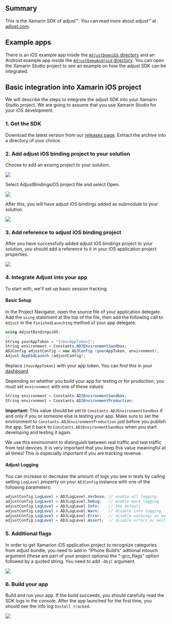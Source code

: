 ## Summary

This is the Xamarin SDK of adjust™. You can read more about adjust™ at
[adjust.com].

## Example apps

There is an iOS example app inside the [`AdjustDemoiOS` directory][AdjustDemoiOS] 
and an Android example app inside the [`AdjustDemoAndroid` directory][AdjustDemoAndroid]. 
You can open the Xamarin Studio project to see an example on how the adjust SDK can be integrated.

## Basic integration into Xamarin iOS project

We will describe the steps to integrate the adjust SDK into your Xamarin Studio project.
We are going to assume that you use Xamarin Studio for your iOS development.

### 1. Get the SDK

Download the latest version from our [releases page][releases]. Extract the
archive into a directory of your choice.

### 2. Add adjust iOS binding project to your solution

Choose to add an exising project to your solution.

![][add_ios_binding]

Select AdjustBindingsiOS project file and select Open.

![][select_ios_binding]

After this, you will have adjust iOS bindings added as submodule to your solution.

![][submodule_ios_binding]

### 3. Add reference to adjust iOS binding project

After you have successfully added adjust iOS bindings project to your solution, you should add a reference to it in your iOS application project properties.

![][reference_ios_binding]

### 4. Integrate Adjust into your app

To start with, we'll set up basic session tracking.

#### Basic Setup

In the Project Navigator, open the source file of your application delegate.
Add the `using` statement at the top of the file, then add the following call
to `Adjust` in the `FinishedLaunching` method of your app delegate:

```csharp
using AdjustBindingsiOS;
// ...
String yourAppToken = "{YourAppToken}";
String environment = Constants.ADJEnvironmentSandbox;
ADJConfig adjustConfig = new ADJConfig (yourAppToken, environment);
Adjust.AppDidLaunch (adjustConfig);
```

Replace `{YourAppToken}` with your app token. You can find this in your
[dashboard].

Depending on whether you build your app for testing or for production, you must
set `environment` with one of these values:

```csharp
String environment = Constants.ADJEnvironmentSandbox;
String environment = Constants.ADJEnvironmentProduction;
```

**Important:** This value should be set to `Constants.ADJEnvironmentSandbox` if and only
if you or someone else is testing your app. Make sure to set the environment to
`Constants.ADJEnvironmentProduction` just before you publish the app. Set it back to
`Constants.ADJEnvironmentSandbox` when you start developing and testing it again.

We use this environment to distinguish between real traffic and test traffic
from test devices. It is very important that you keep this value meaningful at
all times! This is especially important if you are tracking revenue.

#### Adjust Logging

You can increase or decrease the amount of logs you see in tests by calling
setting `LogLevel` property on your `ADJConfig` instance with one of the following
parameters:

```csharp
adjustConfig.LogLevel = ADJLogLevel.Verbose; // enable all logging
adjustConfig.LogLevel = ADJLogLevel.Debug;   // enable more logging
adjustConfig.LogLevel = ADJLogLevel.Info;    // the default
adjustConfig.LogLevel = ADJLogLevel.Warn;    // disable info logging
adjustConfig.LogLevel = ADJLogLevel.Error;   // disable warnings as well
adjustConfig.LogLevel = ADJLogLevel.Assert;  // disable errors as well
```

### 5. Additional flags

In order to get Xamarion iOS application project to recognize categories from adjust bundle, you need to add in “iPhone Build’s” aditional mtouch argument (these are part of your project options) the “-gcc_flags” option followed by a quoted string. You need to add `-ObjC` argument.

![][additional_flags]

### 6. Build your app

Build and run your app. If the build succeeds, you should carefully read the
SDK logs in the console. After the app launched for the first time, you should
see the info log `Install tracked`.

![][run]

[adjust.com]: http://adjust.com
[dashboard]: http://adjust.com
[AdjustDemoiOS]: https://github.com/adjust/xamarin_sdk/tree/master/AdjustDemoiOS
[AdjustDemoAndroid]: https://github.com/adjust/xamarin_sdk/tree/master/AdjustDemoAndroid
[releases]: https://github.com/adjust/xamarin_sdk/releases
[add_ios_binding]: https://github.com/adjust/sdks/blob/xamarin/Resources/xamarin/ios/add_ios_binding.png
[select_ios_binding]: https://github.com/adjust/sdks/blob/xamarin/Resources/xamarin/ios/select_ios_binding.png
[submodule_ios_binding]: https://github.com/adjust/sdks/blob/xamarin/Resources/xamarin/ios/submodule_ios_binding.png
[reference_ios_binding]: https://github.com/adjust/sdks/blob/xamarin/Resources/xamarin/ios/reference_ios_binding.png
[additional_flags]: https://github.com/adjust/sdks/blob/xamarin/Resources/xamarin/ios/additional_flags.png
[run]: https://github.com/adjust/sdks/blob/xamarin/Resources/xamarin/ios/run.png
